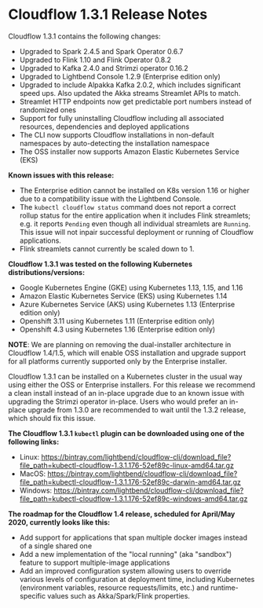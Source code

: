 # Cloudflow 1.3.1 Release Notes

Cloudflow 1.3.1 contains the following changes:

- Upgraded to Spark 2.4.5 and Spark Operator 0.6.7
- Upgraded to Flink 1.10 and Flink Operator 0.8.2
- Upgraded to Kafka 2.4.0 and Strimzi operator 0.16.2
- Upgraded to Lightbend Console 1.2.9 (Enterprise edition only)
- Upgraded to include Alpakka Kafka 2.0.2, which includes significant speed ups. Also updated the Akka streams Streamlet APIs to match.
- Streamlet HTTP endpoints now get predictable port numbers instead of randomized ones
- Support for fully uninstalling Cloudflow including all associated resources, dependencies and deployed applications
- The CLI now supports Cloudflow installations in non-default namespaces by auto-detecting the installation namespace
- The OSS installer now supports Amazon Elastic Kubernetes Service (EKS)

**Known issues with this release:**

- The Enterprise edition cannot be installed on K8s version 1.16 or higher due to a compatibility issue with the Lightbend Console.
- The `kubectl cloudflow status` command does not report a correct rollup status for the entire application when it includes Flink streamlets; e.g. it reports `Pending` even though all individual streamlets are `Running`. This issue will not inpair successful deployment or running of Cloudflow applications.
- Flink streamlets cannot currently be scaled down to 1.

**Cloudflow 1.3.1 was tested on the following Kubernetes distributions/versions:**

- Google Kubernetes Engine (GKE) using Kubernetes 1.13, 1.15, and 1.16
- Amazon Elastic Kubernetes Service (EKS) using Kubernetes 1.14
- Azure Kubernetes Service (AKS) using Kubernetes 1.13 (Enterprise edition only)
- Openshift 3.11 using Kubernetes 1.11 (Enterprise edition only)
- Openshift 4.3 using Kubernetes 1.16 (Enterprise edition only)

**NOTE**: We are planning on removing the dual-installer architecture in Cloudflow 1.4/1.5, which will enable OSS installation and upgrade support for all platforms currently supported only by the Enterprise installer.

Cloudflow 1.3.1 can be installed on a Kubernetes cluster in the usual way using either the OSS or Enterprise installers. For this release we recommend a clean install instead of an in-place upgrade due to an known issue with upgrading the Strimzi operator in-place. Users who would prefer an in-place upgrade from 1.3.0 are recommended to wait until the 1.3.2 release, which should fix this issue.

**The Cloudflow 1.3.1 `kubectl` plugin can be downloaded using one of the following links:**

- Linux: https://bintray.com/lightbend/cloudflow-cli/download_file?file_path=kubectl-cloudflow-1.3.1.176-52ef89c-linux-amd64.tar.gz
- MacOS: https://bintray.com/lightbend/cloudflow-cli/download_file?file_path=kubectl-cloudflow-1.3.1.176-52ef89c-darwin-amd64.tar.gz
- Windows: https://bintray.com/lightbend/cloudflow-cli/download_file?file_path=kubectl-cloudflow-1.3.1.176-52ef89c-windows-amd64.tar.gz

**The roadmap for the Cloudflow 1.4 release, scheduled for April/May 2020, currently looks like this:**

- Add support for applications that span multiple docker images instead of a single shared one
- Add a new implementation of the "local running" (aka "sandbox") feature to support multiple-image applications
- Add an improved configuration system allowing users to override various levels of configuration at deployment time, including Kubernetes (environment variables, resource requests/limits, etc.) and runtime-specific values such as Akka/Spark/Flink properties.

